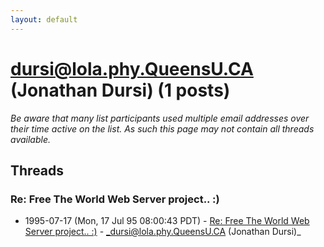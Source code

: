 ```yaml
---
layout: default
---
```


# dursi@lola.phy.QueensU.CA (Jonathan Dursi) (1 posts)

_Be aware that many list participants used multiple email addresses over their time active on the list. As such this page may not contain all threads available._

## Threads

### Re: Free The World Web Server project.. :)
+ 1995-07-17 (Mon, 17 Jul 95 08:00:43 PDT) - [Re: Free The World Web Server project.. :)](/archive/1995/07/88a2a32869437bfa31a9b4bd0b763f767b7ef029b99f88500e8f8d7fe04cbf76) - _dursi@lola.phy.QueensU.CA (Jonathan Dursi)_

